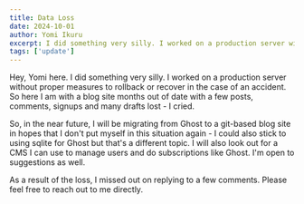 ```yaml
---
title: Data Loss
date: 2024-10-01
author: Yomi Ikuru
excerpt: I did something very silly. I worked on a production server without proper measures to rollback or recover in the case of an accident
tags: ['update']
---
```


Hey, Yomi here. I did something very silly. I worked on a production server without proper measures to rollback or recover in the case of an accident. So here I am with a blog site months out of date with a few posts, comments, signups and many drafts lost - I cried.

So, in the near future, I will be migrating from Ghost to a git-based blog site in hopes that I don't put myself in this situation again - I could also stick to using sqlite for Ghost but that's a different topic. I will also look out for a CMS I can use to manage users and do subscriptions like Ghost. I'm open to suggestions as well.

As a result of the loss, I missed out on replying to a few comments. Please feel free to reach out to me directly.
